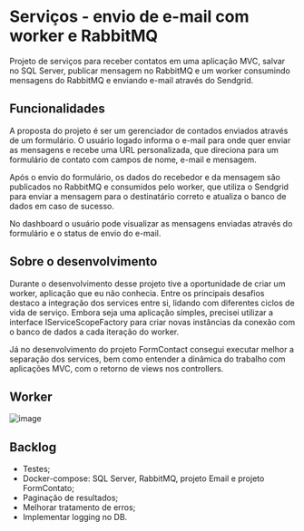 # Serviços - envio de e-mail com worker e RabbitMQ
Projeto de serviços para receber contatos em uma aplicação MVC, salvar no SQL Server, publicar mensagem no RabbitMQ e um worker consumindo mensagens do RabbitMQ e enviando e-mail através do Sendgrid.

## Funcionalidades
A proposta do projeto é ser um gerenciador de contados enviados através de um formulário. O usuário logado informa o e-mail para onde quer enviar as mensagens e recebe uma URL personalizada, que direciona para um formulário de contato com campos de nome, e-mail e mensagem.

Após o envio do formulário, os dados do recebedor e da mensagem são publicados no RabbitMQ e consumidos pelo worker, que utiliza o Sendgrid para enviar a mensagem para o destinatário correto e atualiza o banco de dados em caso de sucesso.

No dashboard o usuário pode visualizar as mensagens enviadas através do formulário e o status de envio do e-mail.

## Sobre o desenvolvimento
Durante o desenvolvimento desse projeto tive a oportunidade de criar um worker, aplicação que eu não conhecia. Entre os principais desafios destaco a integração dos services entre si, lidando com diferentes ciclos de vida de serviço. Embora seja uma aplicação simples, precisei utilizar a interface IServiceScopeFactory para criar novas instâncias da conexão com o banco de dados a cada iteração do worker.

Já no desenvolvimento do projeto FormContact consegui executar melhor a separação dos services, bem como entender a dinâmica do trabalho com aplicações MVC, com o retorno de views nos controllers.

## Worker
![image](https://github.com/carolrochafloro/microservices-email-rabbitmq/assets/127871333/6e89de4a-5b3d-47c4-bcea-e7118c62ab0d)

## Backlog
- Testes;
- Docker-compose: SQL Server, RabbitMQ, projeto Email e projeto FormContato;
- Paginação de resultados;
- Melhorar tratamento de erros;
- Implementar logging no DB.

